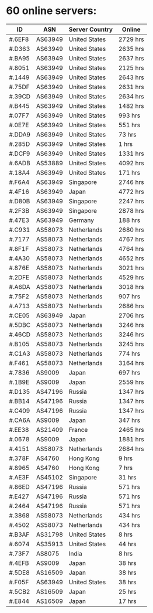 # 60 online servers:

| ID | ASN | Server Country | Online |
| ------ | ------ | ------ | ------ |
| #.6EF8 | AS63949 | United States | 2729 hrs |
| #.D363 | AS63949 | United States | 2635 hrs |
| #.BA95 | AS63949 | United States | 2637 hrs |
| #.8051 | AS63949 | United States | 2125 hrs |
| #.1449 | AS63949 | United States | 2643 hrs |
| #.75DF | AS63949 | United States | 2631 hrs |
| #.39CD | AS63949 | United States | 2634 hrs |
| #.B445 | AS63949 | United States | 1482 hrs |
| #.07F7 | AS63949 | United States | 993 hrs |
| #.0E7E | AS63949 | United States | 551 hrs |
| #.DDA9 | AS63949 | United States | 73 hrs |
| #.285D | AS63949 | United States | 1 hrs |
| #.DCF9 | AS63949 | United States | 1331 hrs |
| #.6ADB | AS53889 | United States | 4092 hrs |
| #.18A4 | AS63949 | United States | 171 hrs |
| #.F6A4 | AS63949 | Singapore | 2746 hrs |
| #.4F16 | AS63949 | Japan | 4772 hrs |
| #.D80B | AS63949 | Singapore | 2247 hrs |
| #.2F3B | AS63949 | Singapore | 2878 hrs |
| #.47E3 | AS63949 | Germany | 188 hrs |
| #.C931 | AS58073 | Netherlands | 2680 hrs |
| #.7177 | AS58073 | Netherlands | 4767 hrs |
| #.8F1F | AS58073 | Netherlands | 4764 hrs |
| #.4A30 | AS58073 | Netherlands | 4652 hrs |
| #.876E | AS58073 | Netherlands | 3021 hrs |
| #.2DFE | AS58073 | Netherlands | 4529 hrs |
| #.A6DA | AS58073 | Netherlands | 3018 hrs |
| #.75F2 | AS58073 | Netherlands | 907 hrs |
| #.A713 | AS58073 | Netherlands | 2686 hrs |
| #.CE05 | AS63949 | Japan | 2706 hrs |
| #.5DBC | AS58073 | Netherlands | 3246 hrs |
| #.46CD | AS58073 | Netherlands | 3246 hrs |
| #.B105 | AS58073 | Netherlands | 3245 hrs |
| #.C1A3 | AS58073 | Netherlands | 774 hrs |
| #.F461 | AS58073 | Netherlands | 3164 hrs |
| #.7836 | AS9009 | Japan | 697 hrs |
| #.1B9E | AS9009 | Japan | 2559 hrs |
| #.D135 | AS47196 | Russia | 1347 hrs |
| #.BB14 | AS47196 | Russia | 1347 hrs |
| #.C409 | AS47196 | Russia | 1347 hrs |
| #.CA6A | AS9009 | Japan | 347 hrs |
| #.EE38 | AS21409 | France | 2465 hrs |
| #.0678 | AS9009 | Japan | 1881 hrs |
| #.4151 | AS58073 | Netherlands | 2684 hrs |
| #.378F | AS4760 | Hong Kong | 9 hrs |
| #.8965 | AS4760 | Hong Kong | 7 hrs |
| #.AE3F | AS45102 | Singapore | 31 hrs |
| #.86ED | AS47196 | Russia | 571 hrs |
| #.E427 | AS47196 | Russia | 571 hrs |
| #.2464 | AS47196 | Russia | 571 hrs |
| #.3868 | AS58073 | Netherlands | 434 hrs |
| #.4502 | AS58073 | Netherlands | 434 hrs |
| #.B3AF | AS31798 | United States | 8 hrs |
| #.6074 | AS35913 | United States | 44 hrs |
| #.73F7 | AS8075 | India | 8 hrs |
| #.4EFB | AS9009 | Japan | 38 hrs |
| #.5DE8 | AS16509 | Japan | 38 hrs |
| #.F05F | AS63949 | United States | 38 hrs |
| #.5CB2 | AS16509 | Japan | 25 hrs |
| #.E844 | AS16509 | Japan | 17 hrs |

